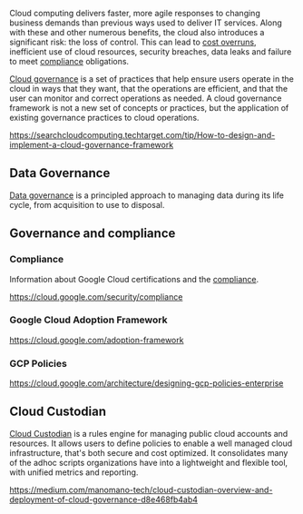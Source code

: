 
Cloud computing delivers faster, more agile responses to changing business demands than previous ways used to deliver IT services. Along with these and other numerous benefits, the cloud also introduces a significant risk: the loss of control. This can lead to [cost overruns](finops), inefficient use of cloud resources, security breaches, data leaks and failure to meet [compliance](compliance) obligations.


[Cloud governance](  https://www.cloudhealthtech.com/blog/what-is-cloud-governance ) is a set of practices that help ensure users operate in the cloud in ways that they want, that the operations are efficient, and that the user can monitor and correct operations as needed. A cloud governance framework is not a new set of concepts or practices, but the application of existing governance practices to cloud operations.


https://searchcloudcomputing.techtarget.com/tip/How-to-design-and-implement-a-cloud-governance-framework



## Data Governance

[Data governance](Data-Governance) is a principled approach to managing data during its life cycle, from acquisition to use to disposal.


## Governance and compliance

### Compliance

Information about Google Cloud certifications and the [compliance](Compliance).

https://cloud.google.com/security/compliance

### Google Cloud Adoption Framework


https://cloud.google.com/adoption-framework

### GCP Policies

https://cloud.google.com/architecture/designing-gcp-policies-enterprise


## Cloud Custodian


[Cloud Custodian]( https://github.com/cloud-custodian/cloud-custodian)  is a rules engine for managing public cloud accounts and resources. It allows users to define policies to enable a well managed cloud infrastructure, that's both secure and cost optimized. It consolidates many of the adhoc scripts organizations have into a lightweight and flexible tool, with unified metrics and reporting.

https://medium.com/manomano-tech/cloud-custodian-overview-and-deployment-of-cloud-governance-d8e468fb4ab4
